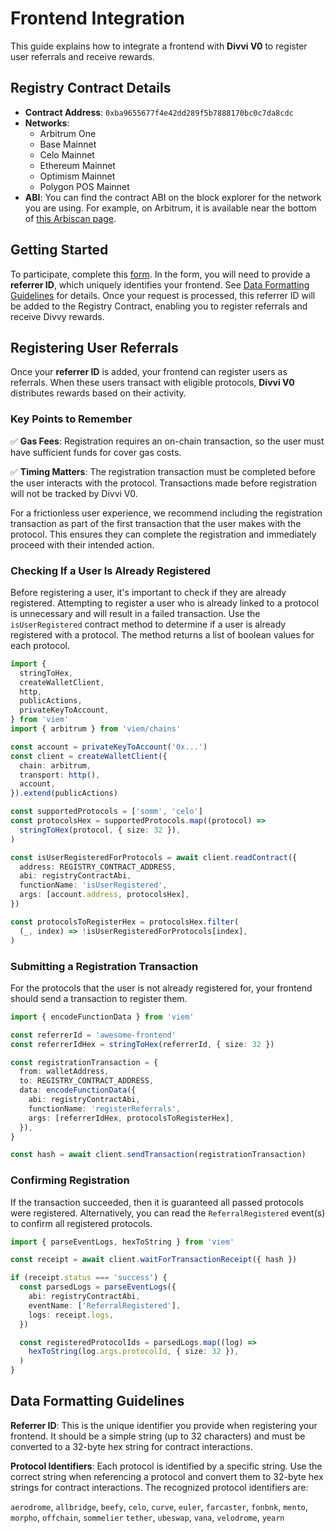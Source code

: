 # Frontend Integration

This guide explains how to integrate a frontend with **Divvi V0** to register user referrals and receive rewards.

## Registry Contract Details

- **Contract Address**: `0xba9655677f4e42dd289f5b7888170bc0c7da8cdc`
- **Networks**:
  - Arbitrum One
  - Base Mainnet
  - Celo Mainnet
  - Ethereum Mainnet
  - Optimism Mainnet
  - Polygon POS Mainnet
- **ABI**: You can find the contract ABI on the block explorer for the network you are using. For example, on Arbitrum, it is available near the bottom of [this Arbiscan page](https://arbiscan.io/address/0xba9655677f4e42dd289f5b7888170bc0c7da8cdc#code).

## Getting Started

To participate, complete this [form](https://docs.google.com/forms/d/e/1FAIpQLScTXExYljGoWsw4-mMHf7nXUxXV6QSrXa5zUMPK2foUwpdwZQ/viewform). In the form, you will need to provide a **referrer ID**, which uniquely identifies your frontend. See [Data Formatting Guidelines](#data-formatting-guidelines) for details. Once your request is processed, this referrer ID will be added to the Registry Contract, enabling you to register referrals and receive Divvy rewards.

## Registering User Referrals

Once your **referrer ID** is added, your frontend can register users as referrals. When these users transact with eligible protocols, **Divvi V0** distributes rewards based on their activity.

### Key Points to Remember

✅ **Gas Fees**: Registration requires an on-chain transaction, so the user must have sufficient funds for cover gas costs.

✅ **Timing Matters**: The registration transaction must be completed before the user interacts with the protocol. Transactions made before registration will not be tracked by Divvi V0.

For a frictionless user experience, we recommend including the registration transaction as part of the first transaction that the user makes with the protocol. This ensures they can complete the registration and immediately proceed with their intended action.

### Checking If a User Is Already Registered

Before registering a user, it's important to check if they are already registered. Attempting to register a user who is already linked to a protocol is unnecessary and will result in a failed transaction. Use the `isUserRegistered` contract method to determine if a user is already registered with a protocol. The method returns a list of boolean values for each protocol.

```typescript
import {
  stringToHex,
  createWalletClient,
  http,
  publicActions,
  privateKeyToAccount,
} from 'viem'
import { arbitrum } from 'viem/chains'

const account = privateKeyToAccount('0x...')
const client = createWalletClient({
  chain: arbitrum,
  transport: http(),
  account,
}).extend(publicActions)

const supportedProtocols = ['somm', 'celo']
const protocolsHex = supportedProtocols.map((protocol) =>
  stringToHex(protocol, { size: 32 }),
)

const isUserRegisteredForProtocols = await client.readContract({
  address: REGISTRY_CONTRACT_ADDRESS,
  abi: registryContractAbi,
  functionName: 'isUserRegistered',
  args: [account.address, protocolsHex],
})

const protocolsToRegisterHex = protocolsHex.filter(
  (_, index) => !isUserRegisteredForProtocols[index],
)
```

### Submitting a Registration Transaction

For the protocols that the user is not already registered for, your frontend should send a transaction to register them.

```typescript
import { encodeFunctionData } from 'viem'

const referrerId = 'awesome-frontend'
const referrerIdHex = stringToHex(referrerId, { size: 32 })

const registrationTransaction = {
  from: walletAddress,
  to: REGISTRY_CONTRACT_ADDRESS,
  data: encodeFunctionData({
    abi: registryContractAbi,
    functionName: 'registerReferrals',
    args: [referrerIdHex, protocolsToRegisterHex],
  }),
}

const hash = await client.sendTransaction(registrationTransaction)
```

### Confirming Registration

If the transaction succeeded, then it is guaranteed all passed protocols were registered. Alternatively, you can read the `ReferralRegistered` event(s) to confirm all registered protocols.

```typescript
import { parseEventLogs, hexToString } from 'viem'

const receipt = await client.waitForTransactionReceipt({ hash })

if (receipt.status === 'success') {
  const parsedLogs = parseEventLogs({
    abi: registryContractAbi,
    eventName: ['ReferralRegistered'],
    logs: receipt.logs,
  })

  const registeredProtocolIds = parsedLogs.map((log) =>
    hexToString(log.args.protocolId, { size: 32 }),
  )
}
```

## Data Formatting Guidelines

**Referrer ID**: This is the unique identifier you provide when registering your frontend. It should be a simple string (up to 32 characters) and must be converted to a 32-byte hex string for contract interactions.

**Protocol Identifiers**: Each protocol is identified by a specific string. Use the correct string when referencing a protocol and convert them to 32-byte hex strings for contract interactions. The recognized protocol identifiers are:

`aerodrome`, `allbridge`, `beefy`, `celo`, `curve`, `euler`, `farcaster`, `fonbnk`, `mento`, `morpho`, `offchain`, `sommelier` `tether`, `ubeswap`, `vana`, `velodrome`, `yearn`
